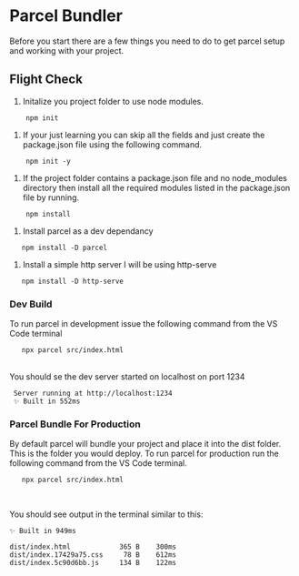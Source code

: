 # Parcel Bundler
Before you start there are a few things you need to do to get parcel setup and working with your project.

## Flight  Check
1. Initalize you project folder to use node modules.
```console
    npm init
```
1. If your just learning you can skip all the fields and just create the package.json file using the following command.
```console
    npm init -y
```
1. If the project folder contains a package.json file and no node_modules directory then install all the required modules listed in the package.json file by running.  
```console
    npm install
```
1. Install parcel as a dev dependancy
```console
   npm install -D parcel
```
1. Install a simple http server I will be using http-serve
```console
   npm install -D http-serve
```


### Dev Build
To run parcel in development issue the following command from the  VS Code terminal
```console
   npx parcel src/index.html
```
<br/>
You should se the dev server started on localhost on port 1234
 
```
 Server running at http://localhost:1234  
 ✨ Built in 552ms
```

### Parcel Bundle For Production
By default parcel will bundle your project and place it into the dist folder. This is the folder you would deploy. To run parcel for production run the following command from the VS Code terminal.

```console
   npx parcel src/index.html
```
<br/>

You should see output in the terminal similar to this:

```
✨ Built in 949ms

dist/index.html            365 B    300ms
dist/index.17429a75.css     78 B    612ms
dist/index.5c90d6bb.js     134 B    122ms
 ```